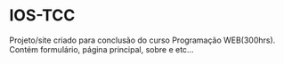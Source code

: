 # IOS-TCC

Projeto/site criado para conclusão do curso Programação WEB(300hrs).
Contém formulário, página principal, sobre e etc...
